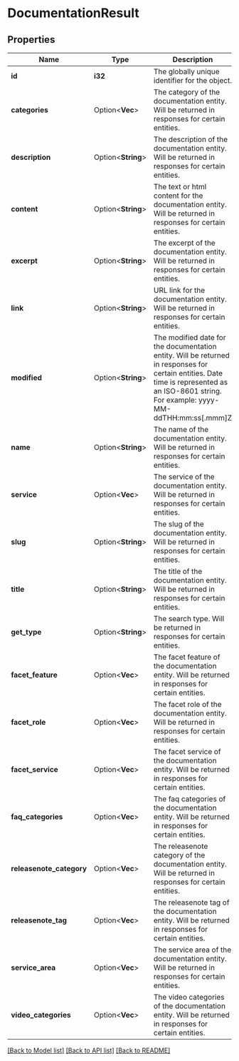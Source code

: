 # DocumentationResult

## Properties

Name | Type | Description | Notes
------------ | ------------- | ------------- | -------------
**id** | **i32** | The globally unique identifier for the object. | 
**categories** | Option<**Vec<i32>**> | The category of the documentation entity. Will be returned in responses for certain entities. | [optional]
**description** | Option<**String**> | The description of the documentation entity. Will be returned in responses for certain entities. | [optional]
**content** | Option<**String**> | The text or html content for the documentation entity. Will be returned in responses for certain entities. | [optional]
**excerpt** | Option<**String**> | The excerpt of the documentation entity. Will be returned in responses for certain entities. | [optional]
**link** | Option<**String**> | URL link for the documentation entity. Will be returned in responses for certain entities. | [optional]
**modified** | Option<**String**> | The modified date for the documentation entity. Will be returned in responses for certain entities. Date time is represented as an ISO-8601 string. For example: yyyy-MM-ddTHH:mm:ss[.mmm]Z | [optional]
**name** | Option<**String**> | The name of the documentation entity. Will be returned in responses for certain entities. | [optional]
**service** | Option<**Vec<i32>**> | The service of the documentation entity. Will be returned in responses for certain entities. | [optional]
**slug** | Option<**String**> | The slug of the documentation entity. Will be returned in responses for certain entities. | [optional]
**title** | Option<**String**> | The title of the documentation entity. Will be returned in responses for certain entities. | [optional]
**get_type** | Option<**String**> | The search type. Will be returned in responses for certain entities. | [optional]
**facet_feature** | Option<**Vec<i32>**> | The facet feature of the documentation entity. Will be returned in responses for certain entities. | [optional]
**facet_role** | Option<**Vec<i32>**> | The facet role of the documentation entity. Will be returned in responses for certain entities. | [optional]
**facet_service** | Option<**Vec<i32>**> | The facet service of the documentation entity. Will be returned in responses for certain entities. | [optional]
**faq_categories** | Option<**Vec<i32>**> | The faq categories of the documentation entity. Will be returned in responses for certain entities. | [optional]
**releasenote_category** | Option<**Vec<i32>**> | The releasenote category of the documentation entity. Will be returned in responses for certain entities. | [optional]
**releasenote_tag** | Option<**Vec<i32>**> | The releasenote tag of the documentation entity. Will be returned in responses for certain entities. | [optional]
**service_area** | Option<**Vec<i32>**> | The service area of the documentation entity. Will be returned in responses for certain entities. | [optional]
**video_categories** | Option<**Vec<i32>**> | The video categories of the documentation entity. Will be returned in responses for certain entities. | [optional]

[[Back to Model list]](../README.md#documentation-for-models) [[Back to API list]](../README.md#documentation-for-api-endpoints) [[Back to README]](../README.md)



